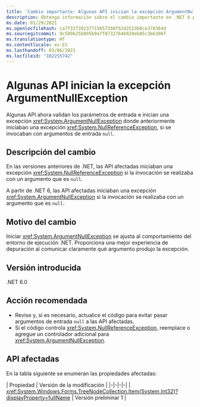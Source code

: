 ```yaml
---
title: 'Cambio importante: Algunas API inician la excepción ArgumentNullException'
description: Obtenga información sobre el cambio importante en .NET 6 por el que algunas API validan argumentos y ahora inician una excepción ArgumentNullException.
ms.date: 01/29/2021
ms.openlocfilehash: ca7f32739237715657350f52d2523b0ce378364d
ms.sourcegitcommit: 9c589b25b005b9a7f87327646020eb85c3b6306f
ms.translationtype: HT
ms.contentlocale: es-ES
ms.lasthandoff: 03/06/2021
ms.locfileid: "102255742"
---
```

# <a name="some-apis-throw-argumentnullexception"></a>Algunas API inician la excepción ArgumentNullException

Algunas API ahora validan los parámetros de entrada e inician una excepción <xref:System.ArgumentNullException> donde anteriormente iniciaban una excepción <xref:System.NullReferenceException>, si se invocaban con argumentos de entrada `null`.

## <a name="change-description"></a>Descripción del cambio

En las versiones anteriores de .NET, las API afectadas iniciaban una excepción <xref:System.NullReferenceException> si la invocación se realizaba con un argumento que es `null`.

A partir de .NET 6, las API afectadas iniciaban una excepción <xref:System.ArgumentNullException> si la invocación se realizaba con un argumento que es `null`.

## <a name="reason-for-change"></a>Motivo del cambio

Iniciar <xref:System.ArgumentNullException> se ajusta al comportamiento del entorno de ejecución .NET. Proporciona una mejor experiencia de depuración al comunicar claramente qué argumento produjo la excepción.

## <a name="version-introduced"></a>Versión introducida

.NET 6.0

## <a name="recommended-action"></a>Acción recomendada

- Revise y, si es necesario, actualice el código para evitar pasar argumentos de entrada `null` a las API afectadas.
- Si el código controla <xref:System.NullReferenceException>, reemplace o agregue un controlador adicional para <xref:System.ArgumentNullException>.

## <a name="affected-apis"></a>API afectadas

En la tabla siguiente se enumeran las propiedades afectadas:

| Propiedad | Versión de la modificación |
|-|-|-|-|
| <xref:System.Windows.Forms.TreeNodeCollection.Item(System.Int32)?displayProperty=fullName> | Versión preliminar 1 |

<!--

### Affected APIs

- `P:System.Windows.Forms.TreeNodeCollection.Item(System.Int32)`

### Category

Windows Forms

-->
